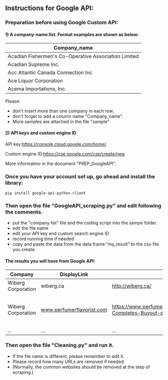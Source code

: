 
## Instructions for Google API:


### Preparation before using Google Custom API:


#### 1) A company-name list. Format examples are shown as below:

| Company_name |
| ------------ |
| Acadian Fishermen's Co-Operative Association Limited |
| Acadian Supreme Inc. |
| Acc Atlantic Canada Connection Inc |
| Ace Liquor Corporation |
| Acema Importations, Inc. |
		
Please: 
- don't insert more than one company in each row; 
- don't forget to add a column name "Company_name". 
- More samples are attached in the file "sample"


#### 2) API keys and custom engine ID

API key:https://console.cloud.google.com/home/

Custom engine ID:https://cse.google.com/cse/create/new

More informatino in the document "PREP_GoogleAPI".


### Once you have your account set up, go ahead and install the library:

```
pip install google-api-python-client
```

### Then open the file "GoogleAPI_scraping.py" and edit following the comments.

- put the "company list" file and the coding script into the sampe folder. 
- edit the file name
- edit your API key and custom search engine ID
- record running time if needed
- copy and paste the data from the data frame "my_result" to the csv file you create.

#### The results you will have from Google API:

| Company | DisplayLink | Website | Title |
| ------- | ----------- | ------- | ----- |
| Wiberg Corporation | wiberg.ca | http://wiberg.ca/ | Wiberg Corporation |
| Wiberg Corporation | www.perfumerflavorist.com | https://www.perfumerflavorist.com/networking/news/company/IFF-Completes-Buyout-of-Wiberg-Corporation--510758411.html | IFF Completes Buyout of Wiberg Corporation |
| ... | ... | ... | ... |

### Then open the file "Cleaning.py" and run it.

- If the file name is different, please remember to edit it. 
- Please record how many URLs are removed if needed. 
- (Normally, the common websites should be removed at the step of scraping.) 


			




